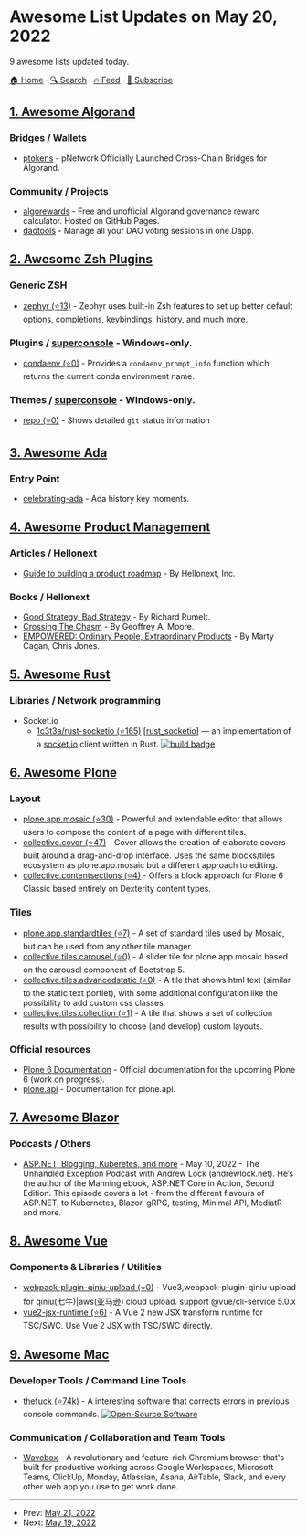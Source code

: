 # Awesome List Updates on May 20, 2022

9 awesome lists updated today.

[🏠 Home](/README.md) · [🔍 Search](https://test.trackawesomelist.com/search/) · [🔥 Feed](https://test.trackawesomelist.com/feed.xml) · [📮 Subscribe](https://trackawesomelist.us17.list-manage.com/subscribe?u=d2f0117aa829c83a63ec63c2f&id=36a103854c)



## [1. Awesome Algorand](/content/aorumbayev/awesome-algorand/README.md)

### Bridges / Wallets

*   [ptokens](https://dapp.ptokens.io/swap?asset=btc\&from=btc\&to=algorand) - pNetwork Officially Launched Cross-Chain Bridges for Algorand.

### Community / Projects

*   [algorewards](https://algorewards.github.io/) - Free and unofficial Algorand governance reward calculator. Hosted on GitHub Pages.
*   [daotools](https://daotools.org/) - Manage all your DAO voting sessions in one Dapp.

## [2. Awesome Zsh Plugins](/content/unixorn/awesome-zsh-plugins/README.md)

### Generic ZSH

*   [zephyr (⭐13)](https://github.com/mattmc3/zephyr) - Zephyr uses built-in Zsh features to set up better default options, completions, keybindings, history, and much more.

### Plugins / [superconsole](https://github.com/alexchmykhalo/superconsole)   \- Windows-only.

*   [condaenv (⭐0)](https://github.com/saravanabalagi/zsh-plugin-condaenv) - Provides a `condaenv_prompt_info` function which returns the current conda environment name.

### Themes / [superconsole](https://github.com/alexchmykhalo/superconsole)   \- Windows-only.

*   [repo (⭐0)](https://github.com/gkide/zsh-repo-theme) - Shows detailed `git` status information

## [3. Awesome Ada](/content/ohenley/awesome-ada/README.md)

### Entry Point

*   [celebrating-ada](https://www.celebratingada.com/) - Ada history key moments.

## [4. Awesome Product Management](/content/dend/awesome-product-management/README.md)

### Articles / Hellonext

*   [Guide to building a product roadmap](https://hellonext.co/blog/how-to-build-great-product-roadmap) - By Hellonext, Inc.

### Books / Hellonext

*   [Good Strategy, Bad Strategy](https://www.barnesandnoble.com/w/good-strategy-bad-strategy-richard-rumelt/1101087922?ean=9780307886231) - By Richard Rumelt.
*   [Crossing The Chasm](https://www.barnesandnoble.com/w/crossing-the-chasm-3rd-edition-geoffrey-a-moore/1116092388?ean=9780062292988) - By Geoffrey A. Moore.
*   [EMPOWERED: Ordinary People, Extraordinary Products](https://www.barnesandnoble.com/w/empowered-marty-cagan/1137059391?ean=9781119691297) - By Marty Cagan, Chris Jones.

## [5. Awesome Rust](/content/rust-unofficial/awesome-rust/README.md)

### Libraries / Network programming

*   Socket.io
    *   [1c3t3a/rust-socketio (⭐165)](https://github.com/1c3t3a/rust-socketio) \[[rust\_socketio](https://crates.io/crates/rust_socketio)] — an implementation of a [socket.io](https://socket.io) client written in Rust. [![build badge](https://github.com/1c3t3a/rust-socketio/actions/workflows/build.yml/badge.svg)](https://github.com/1c3t3a/rust-socketio/actions/workflows/build.yml)

## [6. Awesome Plone](/content/collective/awesome-plone/README.md)

### Layout

*   [plone.app.mosaic (⭐30)](https://github.com/plone/plone.app.mosaic) - Powerful and extendable editor that allows users to compose the content of a page with different tiles.
*   [collective.cover (⭐47)](https://github.com/collective/collective.cover) - Cover allows the creation of elaborate covers built around a drag-and-drop interface. Uses the same blocks/tiles ecosystem as plone.app.mosaic but a different approach to editing.
*   [collective.contentsections (⭐4)](https://github.com/collective/collective.contentsections) - Offers a block approach for Plone 6 Classic based entirely on Dexterity content types.

### Tiles

*   [plone.app.standardtiles (⭐7)](https://github.com/plone/plone.app.standardtiles) - A set of standard tiles used by Mosaic, but can be used from any other tile manager.
*   [collective.tiles.carousel (⭐0)](https://github.com/collective/collective.tiles.carousel) - A slider tile for plone.app.mosaic based on the carousel component of Bootstrap 5.
*   [collective.tiles.advancedstatic (⭐0)](https://github.com/collective/collective.tiles.advancedstatic) - A tile that shows html text (similar to the static text portlet), with some additional configuration like the possibility to add custom css classes.
*   [collective.tiles.collection (⭐1)](https://github.com/collective/collective.tiles.collection) - A tile that shows a set of collection results with possibility to choose (and develop) custom layouts.

### Official resources

*   [Plone 6 Documentation](https://6.dev-docs.plone.org/) - Official documentation for the upcoming Plone 6 (work on progress).
*   [plone.api](https://6.dev-docs.plone.org/plone.api/index.html) - Documentation for plone.api.

## [7. Awesome Blazor](/content/AdrienTorris/awesome-blazor/README.md)

### Podcasts / Others

*   [ASP.NET, Blogging, Kuberetes, and more](https://unhandledexceptionpodcast.com/posts/0036-andrewlock/) - May 10, 2022 - The Unhandled Exception Podcast with Andrew Lock (andrewlock.net). He’s the author of the Manning ebook, ASP.NET Core in Action, Second Edition. This episode covers a lot - from the different flavours of ASP.NET, to Kubernetes, Blazor, gRPC, testing, Minimal API, MediatR and more.

## [8. Awesome Vue](/content/vuejs/awesome-vue/README.md)

### Components & Libraries / Utilities

*   [webpack-plugin-qiniu-upload (⭐0)](https://github.com/cduyzh/webpack-plugin-qiniu-upload) - Vue3,webpack-plugin-qiniu-upload for qiniu(七牛)|aws(亚马逊) cloud upload. support @vue/cli-service 5.0.x
*   [vue2-jsx-runtime (⭐6)](https://github.com/LancerComet/vue2-jsx-runtime) - A Vue 2 new JSX transform runtime for TSC/SWC. Use Vue 2 JSX with TSC/SWC directly.

## [9. Awesome Mac](/content/jaywcjlove/awesome-mac/README.md)

### Developer Tools / Command Line Tools

*   [thefuck (⭐74k)](https://github.com/nvbn/thefuck) - A interesting software that corrects errors in previous console commands. [![Open-Source Software](https://jaywcjlove.github.io/sb/ico/min-oss.svg "Open Source Software")](https://github.com/nvbn/thefuck)

### Communication / Collaboration and Team Tools

*   [Wavebox](https://wavebox.io) - A revolutionary and feature-rich Chromium browser that's built for productive working across Google Workspaces, Microsoft Teams, ClickUp, Monday, Atlassian, Asana, AirTable, Slack, and every other web app you use to get work done.

---

- Prev: [May 21, 2022](/content/2022/05/21/README.md)
- Next: [May 19, 2022](/content/2022/05/19/README.md)